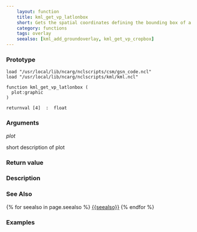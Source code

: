 ```yaml
---
    layout: function
    title: kml_get_vp_latlonbox
    short: Gets the spatial coordinates defining the bounding box of a plot.
    category: functions  
    tags: overlay
    seealso: [kml_add_groundoverlay, kml_get_vp_cropbox]
---
```


### Prototype

<pre><code>load "/usr/local/lib/ncarg/nclscripts/csm/gsn_code.ncl"
load "/usr/local/lib/ncarg/nclscripts/kml/kml.ncl"

function kml_get_vp_latlonbox (
  plot:graphic
)

returnval [4]  :  float
</code></pre>

### Arguments
*plot*

short description of plot

### Return value

### Description

### See Also

{% for seealso in page.seealso %}
[{{seealso}}]({{site.base_url}}/functions/{{seealso}}.html)
{% endfor %}

### Examples


